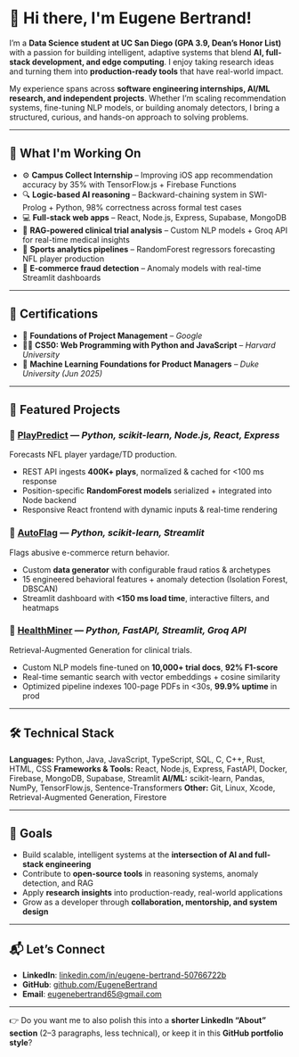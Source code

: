 # 👋 Hi there, I'm Eugene Bertrand!

I’m a **Data Science student at UC San Diego (GPA 3.9, Dean’s Honor List)** with a passion for building intelligent, adaptive systems that blend **AI, full-stack development, and edge computing**. I enjoy taking research ideas and turning them into **production-ready tools** that have real-world impact.

My experience spans across **software engineering internships, AI/ML research, and independent projects**. Whether I’m scaling recommendation systems, fine-tuning NLP models, or building anomaly detectors, I bring a structured, curious, and hands-on approach to solving problems.

---

## 🧠 What I'm Working On

* ⚙️ **Campus Collect Internship** – Improving iOS app recommendation accuracy by 35% with TensorFlow\.js + Firebase Functions
* 🔍 **Logic-based AI reasoning** – Backward-chaining system in SWI-Prolog + Python, 98% correctness across formal test cases
* 💻 **Full-stack web apps** – React, Node.js, Express, Supabase, MongoDB
* 🧬 **RAG-powered clinical trial analysis** – Custom NLP models + Groq API for real-time medical insights
* 🏈 **Sports analytics pipelines** – RandomForest regressors forecasting NFL player production
* 🛒 **E-commerce fraud detection** – Anomaly models with real-time Streamlit dashboards

---

## 📜 Certifications

* 📘 **Foundations of Project Management** – *Google*
* 🧑‍🏫 **CS50: Web Programming with Python and JavaScript** – *Harvard University*
* 🧠 **Machine Learning Foundations for Product Managers** – *Duke University (Jun 2025)*

---

## 🚀 Featured Projects

### 🏈 [PlayPredict](https://playpredictapp.vercel.app/) — *Python, scikit-learn, Node.js, React, Express*

Forecasts NFL player yardage/TD production.

* REST API ingests **400K+ plays**, normalized & cached for <100 ms response
* Position-specific **RandomForest models** serialized + integrated into Node backend
* Responsive React frontend with dynamic inputs & real-time rendering

### 🛒 [AutoFlag](https://autoflag.streamlit.app/) — *Python, scikit-learn, Streamlit*

Flags abusive e-commerce return behavior.

* Custom **data generator** with configurable fraud ratios & archetypes
* 15 engineered behavioral features + anomaly detection (Isolation Forest, DBSCAN)
* Streamlit dashboard with **<150 ms load time**, interactive filters, and heatmaps

### 🧬 [HealthMiner](https://healthminer.streamlit.app/) — *Python, FastAPI, Streamlit, Groq API*

Retrieval-Augmented Generation for clinical trials.

* Custom NLP models fine-tuned on **10,000+ trial docs**, **92% F1-score**
* Real-time semantic search with vector embeddings + cosine similarity
* Optimized pipeline indexes 100-page PDFs in <30s, **99.9% uptime** in prod

---

## 🛠️ Technical Stack

**Languages:** Python, Java, JavaScript, TypeScript, SQL, C, C++, Rust, HTML, CSS
**Frameworks & Tools:** React, Node.js, Express, FastAPI, Docker, Firebase, MongoDB, Supabase, Streamlit
**AI/ML:** scikit-learn, Pandas, NumPy, TensorFlow\.js, Sentence-Transformers
**Other:** Git, Linux, Xcode, Retrieval-Augmented Generation, Firestore

---

## 🎯 Goals

* Build scalable, intelligent systems at the **intersection of AI and full-stack engineering**
* Contribute to **open-source tools** in reasoning systems, anomaly detection, and RAG
* Apply **research insights** into production-ready, real-world applications
* Grow as a developer through **collaboration, mentorship, and system design**

---

## 📬 Let’s Connect

* **LinkedIn**: [linkedin.com/in/eugene-bertrand-50766722b](https://www.linkedin.com/in/eugene-bertrand-50766722b)
* **GitHub**: [github.com/EugeneBertrand](https://github.com/EugeneBertrand)
* **Email**: [eugenebertrand65@gmail.com](mailto:eugenebertrand65@gmail.com)

---

👉 Do you want me to also polish this into a **shorter LinkedIn “About” section** (2–3 paragraphs, less technical), or keep it in this **GitHub portfolio style**?
